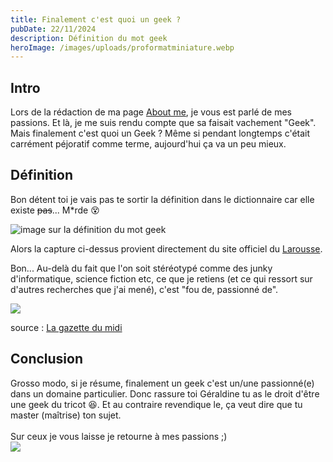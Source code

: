 ```yaml
---
title: Finalement c'est quoi un geek ?
pubDate: 22/11/2024
description: Définition du mot geek
heroImage: /images/uploads/proformatminiature.webp
---
```

## Intro

Lors de la rédaction de ma page [About me](https://tclod.netlify.app/about/)[](https://tclod.netlify.app/about/), je vous est parlé de mes passions. Et là, je me suis rendu compte que sa faisait vachement "Geek". Mais finalement c'est quoi un Geek ? Même si pendant longtemps c'était carrément péjoratif comme terme, aujourd'hui ça va un peu mieux.

## Définition

Bon détent toi je vais pas te sortir la définition dans le dictionnaire car elle existe ~~pas~~... M*rde 😵

![image sur la définition du mot geek](/images/uploads/screenshot-2024-11-22-130417.png)

Alors la capture ci-dessus provient directement du site officiel du [Larousse](https://www.larousse.fr/dictionnaires/francais/geek/10910404).

Bon... Au-delà du fait que l'on soit stéréotypé comme des junky d'informatique, science fiction etc, ce que je retiens (et ce qui ressort sur d'autres recherches que j'ai mené), c'est "fou de, passionné de".

![](/images/uploads/article-geek.webp)

source : [La gazette du midi](https://gazette-du-midi.fr/edito/opinions/qu-est-ce-qu-un-geek-en-2022)

## Conclusion

Grosso modo, si je résume, finalement un geek c'est un/une passionné(e) dans un domaine particulier. Donc rassure toi Géraldine tu as le droit d'être une geek du tricot 😆. Et au contraire revendique le, ça veut dire que tu master (maîtrise) ton sujet.\
\
Sur ceux je vous laisse je retourne à mes passions ;)\
![](https://i.giphy.com/media/v1.Y2lkPTc5MGI3NjExeWE1dTdhOGJwbWhlMXB5bTBwM2l0enc2NzJrYW1lZDIxOXB2YmsxciZlcD12MV9pbnRlcm5hbF9naWZfYnlfaWQmY3Q9Zw/llKJGxQ1ESmac/giphy.gif)

